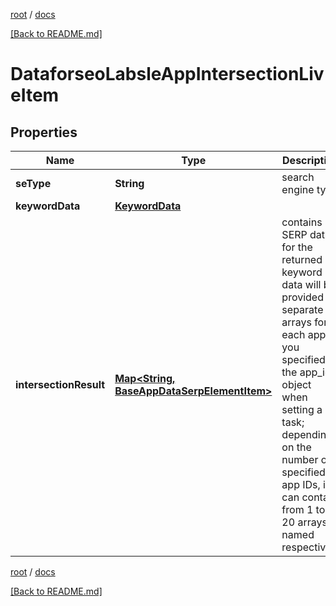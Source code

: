 [root](./../ "root") / [docs](./ "docs")

[[Back to README.md]](./../README.md "[Back to README.md]")

# DataforseoLabsleAppIntersectionLiveItem

## Properties

| Name | Type | Description | Notes |
|------------ | ------------- | ------------- | -------------|
|**seType** | **String** | search engine type |  [optional] |
|**keywordData** | [**KeywordData**](KeywordData.md) |  |  [optional] |
|**intersectionResult** | [**Map&lt;String, BaseAppDataSerpElementItem&gt;**](BaseAppDataSerpElementItem.md) | contains SERP data for the returned keyword data will be provided in separate arrays for each app ID you specified in the app_ids object when setting a task; depending on the number of specified app IDs, it can contain from 1 to 20 arrays named respectively |  [optional] |

[root](./../ "root") / [docs](./ "docs")

[[Back to README.md]](./../README.md "[Back to README.md]")